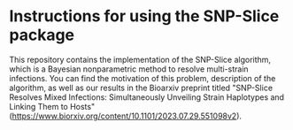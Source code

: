 # Instructions for using the SNP-Slice package

This repository contains the implementation of the SNP-Slice algorithm, which is a Bayesian nonparametric method to resolve multi-strain infections. You can find the motivation of this problem, description of the algorithm, as well as our results in the Bioarxiv preprint titled "SNP-Slice Resolves Mixed Infections: Simultaneously Unveiling Strain Haplotypes and Linking Them to Hosts" (https://www.biorxiv.org/content/10.1101/2023.07.29.551098v2). 
